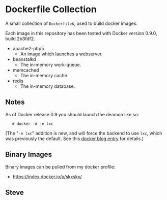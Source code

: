 Dockerfile Collection
=====================

A small collection of `Dockerfile`s, used to build docker images.

Each image in this repository has been tested with Docker version 0.9.0, build 2b3fdf2.


* apache2-php5
    * An image which launches a webserver.
* beanstalkd
    * The in-memory work-queue.
* memcached
    * The in-memory cache.
* redis
    * The in-memory database.



Notes
-----

As of Docker release 0.9 you should launch the deamon like so:

       # docker -d -e lxc

(The "`-e lxc`" addition is new, and will force the backend to use `lxc`,
which was previously the default.  See this [docker blog entry](http://blog.docker.io/2014/03/docker-0-9-introducing-execution-drivers-and-libcontainer/) for details.)



Binary Images
-------------

Binary images can be pulled from my docker profile:

* https://index.docker.io/u/skxskx/


Steve
--